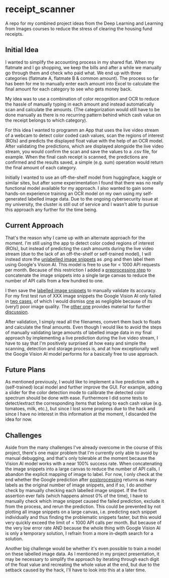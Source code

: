 # receipt_scanner
A repo for my combined project ideas from the Deep Learning and Learning from Images courses to reduce the stress of clearing the housing fund receipts.

## Initial Idea
I wanted to simplify the accounting process in my shared flat. When my flatmate and I go shopping, we keep the bills and after a while we manually go through them and check who paid what. We end up with three categories (flatmate A, flatmate B & common amount). The process so far has been for me to manually enter each amount into Excel to calculate the final amount for each category to see who gets money back.  
  
My idea was to use a combination of color recognition and OCR to reduce the hassle of manually typing in each amount and instead automatically scan and calculate the amounts. (The categorization would still have to be done manually as there is no recurring pattern behind which cash value on the receipt belongs to which category).  
  
  
For this idea I wanted to programm an App that uses the live video stream of a webcam to detect color coded cash values, scan the regions of interest (ROIs) and predicts the displayed float value with the help of an OCR model. After validating the predictions, which are displayed alongside the live video stream, you would confirm the scan and save the values to a .csv file, for example. When the final cash receipt is scanned, the predictions are confirmed and the results saved, a simple (e.g. sum) operation would return the final amount of each category.  
  
Initially I wanted to use an off-the-shelf model from huggingface, kaggle or similar sites, but after some experimentation I found that there was no really functional model available for my approach. I also wanted to gain some hands-on experience training an OCR model on my own using my self-generated labelled image data. Due to the ongoing cybersecurity issue at my university, the cluster is still out of service and I wasn't able to pursue this approach any further for the time being.

## Current Approach
That's the reason why I came up with an alternate approach for the moment. I'm still using the app to detect color coded regions of interest (ROIs), but instead of predicting the cash amounts during the live video stream (due to the lack of an off-the-shelf or self-trained model), I will instead store the [unlabelled image snippets]() as .png and then label them using Google's Vision AI. This model is free to use for < 1000 API requests per month. Because of this restriction I added a [preprocessing step]() to concatenate the image snippets into a single large canvas to reduce the number of API calls from a few hundred to one.  
  
I then save the [labelled image snippets]() to manually validate its accuracy. For my first test run of XXX image snippets the Google Vision AI only failed in [two cases](), of which I would dismiss [one]() as negligible because of its (very!) poor image quality. The [other one]() provides material for further [discussion]().  
  
After validation, I simply read all the filenames, convert them back to floats and calculate the final amounts. Even though I would like to avoid the steps of manually validating large amounts of labelled image data in my final approach by implementing a live prediction during the live video stream, I have to say that I'm positively surprised at how easy and simple the scanning, detection and storage process is, and at how exceptionally well the Google Vision AI model performs for a basically free to use approach.

## Future Plans
As mentioned previously, I would like to implement a live prediction with a (self-trained) local model and further improve the GUI. For example, adding a slider for the color detection mode to calibrate the detected color spectrum should be done with ease. Furthermore I did some tests to detect/extract the corresponding items that belong to each cash value (e.g. tomatoes, milk, etc.), but since I lost some progress due to the hack and since I have no interest in this information at the moment, I discarded the idea for now.

## Challenges
Aside from the many challenges I've already overcome in the course of this project, there's one major problem that I'm currently only able to avoid by manual debugging, and that's only tolerable at the moment because the Vision AI model works with a near 100% success rate. When concatenating the image snippets into a large canvas to reduce the number of API calls, I abandon the explicit mapping of image to label. For now, I only check at the end whether the Google prediction after [postprocessing]() returns as many labels as the original number of image snippets, and if so, I do another check by manually checking each labelled image snippet. If the first assertion ever fails (which happens almost 0% of the time), I have to manually check which image snippet caused the failed prediction, exclude it from the process, and rerun the prediction. This could be prevented by not plotting all image snippets on a large canvas, i.e. predicting each snippet individually and thus finding the problematic snippets faster, but this would very quickly exceed the limit of < 1000 API calls per month. But because of the very low error rate AND because the whole thing with Google Vision AI is only a temporary solution, I refrain from a more in-depth search for a solution.  
  
Another big challenge would be whether it's even possible to train a model on these labelled image data. As I mentioned in my project presentation, it may be necessary to simplify the approach by iterating through each digit of the float value and recreating the whole value at the end, but due to the setback caused by the hack, I'll have to look into this at a later time.

